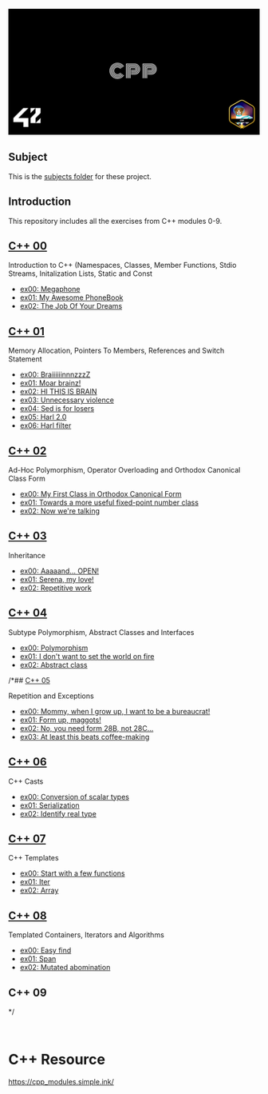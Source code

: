 ![image](https://github.com/ilopez-r/resources/blob/main/covers/cover-cpp-bonus.png?raw=true)

## Subject
This is the [subjects folder](https://github.com/ilopez-r/resources/tree/main/subjects/cpp) for these project.

## Introduction
This repository includes all the exercises from C++ modules 0-9.

## [C++ 00](https://github.com/ilopez-r/cpp/tree/main/CPP00)

Introduction to C++ (Namespaces, Classes, Member Functions, Stdio Streams, Initalization Lists, Static and Const

- [ex00: Megaphone](https://github.com/ilopez-r/cpp/tree/main/CPP00/ex00)
- [ex01: My Awesome PhoneBook](https://github.com/ilopez-r/cpp/tree/main/CPP00/ex01)
- [ex02: The Job Of Your Dreams](https://github.com/ilopez-r/cpp/tree/main/CPP00/ex02)

## [C++ 01](https://github.com/ilopez-r/cpp/tree/main/CPP01)

Memory Allocation, Pointers To Members, References and Switch Statement

- [ex00: BraiiiiiinnnzzzZ](https://github.com/ilopez-r/cpp/tree/main/CPP01/ex00)
- [ex01: Moar brainz!](https://github.com/ilopez-r/cpp/tree/main/CPP01/ex01)
- [ex02: HI THIS IS BRAIN](https://github.com/ilopez-r/cpp/tree/main/CPP01/ex02)
- [ex03: Unnecessary violence](https://github.com/ilopez-r/cpp/tree/main/CPP01/ex03)
- [ex04: Sed is for losers](https://github.com/ilopez-r/cpp/tree/main/CPP01/ex04)
- [ex05: Harl 2.0](https://github.com/ilopez-r/cpp/tree/main/CPP01/ex05)
- [ex06: Harl filter](https://github.com/ilopez-r/cpp/tree/main/CPP01/ex06)

## [C++ 02]()

Ad-Hoc Polymorphism, Operator Overloading and Orthodox Canonical Class Form

- [ex00: My First Class in Orthodox Canonical Form]()
- [ex01: Towards a more useful fixed-point number class]()
- [ex02: Now we're talking]()

## [C++ 03]()

Inheritance

- [ex00: Aaaaand... OPEN!]()
- [ex01: Serena, my love!]()
- [ex02: Repetitive work]()

## [C++ 04](https://github.com/pasqualerossi/C-Plus-Plus/tree/main/C%2B%2B%20Module%2004)

Subtype Polymorphism, Abstract Classes and Interfaces

- [ex00: Polymorphism]()
- [ex01: I don't want to set the world on fire]()
- [ex02: Abstract class]()

/*## [C++ 05](https://github.com/pasqualerossi/C-Plus-Plus/tree/main/C%2B%2B%20Module%2005)

Repetition and Exceptions

- [ex00: Mommy, when I grow up, I want to be a bureaucrat!](https://github.com/pasqualerossi/C-Plus-Plus/tree/main/C%2B%2B%20Module%2005/ex00)
- [ex01: Form up, maggots!](https://github.com/pasqualerossi/C-Plus-Plus/tree/main/C%2B%2B%20Module%2005/ex01)
- [ex02: No, you need form 28B, not 28C...](https://github.com/pasqualerossi/C-Plus-Plus/tree/main/C%2B%2B%20Module%2005/ex02)
- [ex03: At least this beats coffee-making](https://github.com/pasqualerossi/C-Plus-Plus/tree/main/C%2B%2B%20Module%2005/ex03)

## [C++ 06](https://github.com/pasqualerossi/C-Plus-Plus/tree/main/C%2B%2B%20Module%2006)

C++ Casts

- [ex00: Conversion of scalar types](https://github.com/pasqualerossi/C-Plus-Plus/tree/main/C%2B%2B%20Module%2006/ex00)
- [ex01: Serialization](https://github.com/pasqualerossi/C-Plus-Plus/tree/main/C%2B%2B%20Module%2006/ex01)
- [ex02: Identify real type](https://github.com/pasqualerossi/C-Plus-Plus/tree/main/C%2B%2B%20Module%2006/ex02)

## [C++ 07](https://github.com/pasqualerossi/C-Plus-Plus/tree/main/C%2B%2B%20Module%2007)

C++ Templates

- [ex00: Start with a few functions](https://github.com/pasqualerossi/C-Plus-Plus/tree/main/C%2B%2B%20Module%2007/ex00)
- [ex01: Iter](https://github.com/pasqualerossi/C-Plus-Plus/tree/main/C%2B%2B%20Module%2007/ex01)
- [ex02: Array](https://github.com/pasqualerossi/C-Plus-Plus/tree/main/C%2B%2B%20Module%2007/ex02)

## [C++ 08](https://github.com/pasqualerossi/C-Plus-Plus/tree/main/C%2B%2B%20Module%2008)

Templated Containers, Iterators and Algorithms

- [ex00: Easy find](https://github.com/pasqualerossi/C-Plus-Plus/tree/main/C%2B%2B%20Module%2008/ex00)
- [ex01: Span](https://github.com/pasqualerossi/C-Plus-Plus/tree/main/C%2B%2B%20Module%2008/ex01)
- [ex02: Mutated abomination](https://github.com/pasqualerossi/C-Plus-Plus/tree/main/C%2B%2B%20Module%2008/ex02)

## C++ 09

*/

<br>

# C++ Resource
https://cpp_modules.simple.ink/
